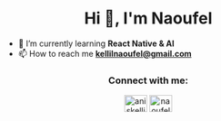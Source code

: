 <h1 align="center">Hi 👋, I'm Naoufel</h1>




- 🌱 I’m currently learning **React Native & AI**
- 📫 How to reach me **kellilnaoufel@gmail.com**


<h3 align="center">Connect with me:</h3>
<p align="center">
<a href="https://twitter.com/aniskellil" target="blank"><img align="center" src="https://raw.githubusercontent.com/rahuldkjain/github-profile-readme-generator/master/src/images/icons/Social/twitter.svg" alt="aniskellil" height="30" width="40" /></a>
<a href="https://linkedin.com/in/naoufelkellil" target="blank"><img align="center" src="https://raw.githubusercontent.com/rahuldkjain/github-profile-readme-generator/master/src/images/icons/Social/linked-in-alt.svg" alt="naoufelkellil" height="30" width="40" /></a>
</p>


